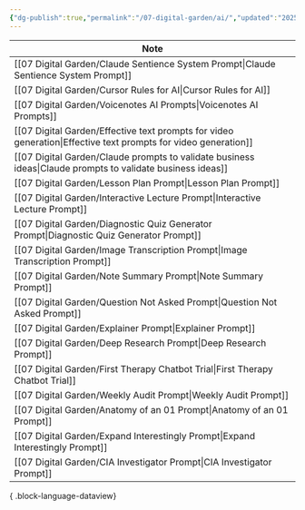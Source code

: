 ```yaml
---
{"dg-publish":true,"permalink":"/07-digital-garden/ai/","updated":"2025-04-08T07:24:24.770-07:00"}
---
```


 
| Note                                                                                                              |
| ----------------------------------------------------------------------------------------------------------------- |
| [[07 Digital Garden/Claude Sentience System Prompt\|Claude Sentience System Prompt]]                           |
| [[07 Digital Garden/Cursor Rules for AI\|Cursor Rules for AI]]                                                 |
| [[07 Digital Garden/Voicenotes AI Prompts\|Voicenotes AI Prompts]]                                             |
| [[07 Digital Garden/Effective text prompts for video generation\|Effective text prompts for video generation]] |
| [[07 Digital Garden/Claude prompts to validate business ideas\|Claude prompts to validate business ideas]]     |
| [[07 Digital Garden/Lesson Plan Prompt\|Lesson Plan Prompt]]                                                   |
| [[07 Digital Garden/Interactive Lecture Prompt\|Interactive Lecture Prompt]]                                   |
| [[07 Digital Garden/Diagnostic Quiz Generator Prompt\|Diagnostic Quiz Generator Prompt]]                       |
| [[07 Digital Garden/Image Transcription Prompt\|Image Transcription Prompt]]                                   |
| [[07 Digital Garden/Note Summary Prompt\|Note Summary Prompt]]                                                 |
| [[07 Digital Garden/Question Not Asked Prompt\|Question Not Asked Prompt]]                                     |
| [[07 Digital Garden/Explainer Prompt\|Explainer Prompt]]                                                       |
| [[07 Digital Garden/Deep Research Prompt\|Deep Research Prompt]]                                               |
| [[07 Digital Garden/First Therapy Chatbot Trial\|First Therapy Chatbot Trial]]                                 |
| [[07 Digital Garden/Weekly Audit Prompt\|Weekly Audit Prompt]]                                                 |
| [[07 Digital Garden/Anatomy of an 01 Prompt\|Anatomy of an 01 Prompt]]                                         |
| [[07 Digital Garden/Expand Interestingly Prompt\|Expand Interestingly Prompt]]                                 |
| [[07 Digital Garden/CIA Investigator Prompt\|CIA Investigator Prompt]]                                         |

{ .block-language-dataview}
